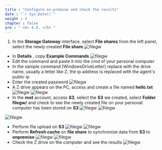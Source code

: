 ```yaml
---
title : "Configure on-premise and check the results"
date : "`r Sys.Date()`"
weight : 4
chapter : false
pre : " <b> 4.4. </b> "
---
```


1. In the **Storage Gateway** interface, select **File shares** from the left panel, select the newly created **File share**
![filegw](/public/images/4.filegw/4.4.1.png)
* In **Details** , copy **Example Commands**
![filegw](/public/images/4.filegw/4.4.2.png)
* Edit the command and paste it into the cmd of your personal computer
* In the sample command [WindowsDriveLetter] replace with the drive name, usually a letter like Z, the ip address is replaced with the agent's public ip
* Enter the created password
![filegw](/public/images/4.filegw/4.4.3.png)
* A Z drive appears on the PC, access and create a file named **hello.txt**
![filegw](/public/images/4.filegw/4.4.4.png)
![filegw](/public/images/4.filegw/4.4.5.png)
* In the **root** account, access **S3**, select the **S3** we created, select **Folder filegw/** and check to see the newly created file on your personal computer has been stored on **S3**
![filegw](/public/images/4.filegw/4.4.6.png)
![filegw](/public/images/4.filegw/4.4.7.png)

![filegw](/public/images/4.filegw/4.4.8.png)
* Perform file upload on **S3**
![filegw](/public/images/4.filegw/4.4.9.png)
![filegw](/public/images/4.filegw/4.4.10.png)
* Perform **Refresh cache** on **file share** to synchronize data from **S3** to **onpremise**
![filegw](/public/images/4.filegw/4.4.11.png)
![filegw](/public/images/4.filegw/4.4.12.png)
* Check the Z drive on the computer and see the results
![filegw](/public/images/4.filegw/4.4.13.png)
